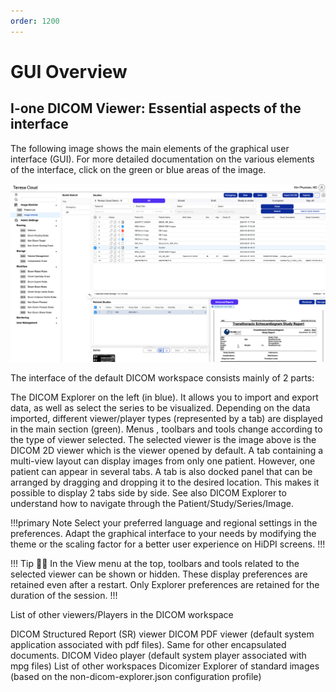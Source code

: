 ```yaml
---
order: 1200
---
```


# GUI Overview

## I-one DICOM Viewer: Essential aspects of the interface 

The following image shows the main elements of the graphical user interface (GUI). For more detailed documentation on the various elements of the interface, click on the green or blue areas of the image.

![](ione.png)

The interface of the default DICOM workspace consists mainly of 2 parts:

The DICOM Explorer on the left (in blue). It allows you to import and export data, as well as select the series to be visualized.
Depending on the data imported, different viewer/player types (represented by a tab) are displayed in the main section (green). Menus , toolbars and tools change according to the type of viewer selected.
The selected viewer is the image above is the DICOM 2D viewer  which is the viewer opened by default.
A tab containing a multi-view layout can display images from only one patient. However, one patient can appear in several tabs.
A tab is also docked panel that can be arranged by dragging and dropping it to the desired location. This makes it possible to display 2 tabs side by side.
See also DICOM Explorer to understand how to navigate through the Patient/Study/Series/Image.

!!!primary Note
Select your preferred language and regional settings in the preferences. Adapt the graphical interface to your needs by modifying the theme or the scaling factor for a better user experience on HiDPI screens.
!!!


!!! Tip 💁‍♂️
In the View menu at the top, toolbars and tools related to the selected viewer can be shown or hidden. These display preferences are retained even after a restart. Only Explorer preferences are retained for the duration of the session.
!!!

List of other viewers/Players in the DICOM workspace

DICOM Structured Report (SR) viewer
DICOM PDF viewer (default system application associated with pdf files). Same for other encapsulated documents.
DICOM Video player (default system player associated with mpg files)
List of other workspaces
Dicomizer
Explorer of standard images (based on the non-dicom-explorer.json configuration profile)
